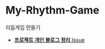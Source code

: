 # My-Rhythm-Game
리듬게임 만들기
* [**프로젝트 개인 블로그 정리** Issue](https://wonuk.tistory.com/47?category=995458)
